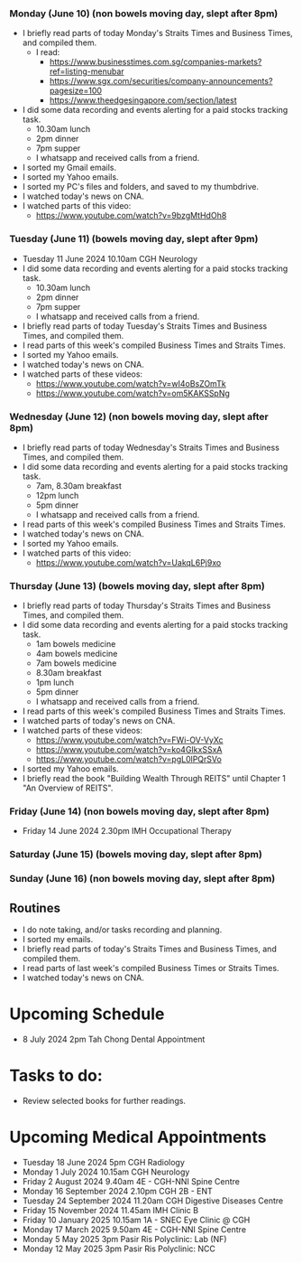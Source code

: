 ### Monday (June 10) (non bowels moving day, slept after 8pm)
- I briefly read parts of today Monday's Straits Times and Business Times, and compiled them.
    - I read:
        - https://www.businesstimes.com.sg/companies-markets?ref=listing-menubar
        - https://www.sgx.com/securities/company-announcements?pagesize=100
        - https://www.theedgesingapore.com/section/latest
- I did some data recording and events alerting for a paid stocks tracking task.
    - 10.30am lunch
    - 2pm dinner
    - 7pm supper
    - I whatsapp and received calls from a friend.
- I sorted my Gmail emails.
- I sorted my Yahoo emails.
- I sorted my PC's files and folders, and saved to my thumbdrive.
- I watched today's news on CNA.
- I watched parts of this video:
    - https://www.youtube.com/watch?v=9bzgMtHdOh8

### Tuesday (June 11) (bowels moving day, slept after 9pm)
- Tuesday 11 June 2024 10.10am CGH Neurology
- I did some data recording and events alerting for a paid stocks tracking task.
    - 10.30am lunch
    - 2pm dinner
    - 7pm supper
    - I whatsapp and received calls from a friend.
- I briefly read parts of today Tuesday's Straits Times and Business Times, and compiled them.
- I read parts of this week's compiled Business Times and Straits Times.
- I sorted my Yahoo emails.
- I watched today's news on CNA.
- I watched parts of these videos:
    - https://www.youtube.com/watch?v=wI4oBsZOmTk
    - https://www.youtube.com/watch?v=om5KAKSSpNg

### Wednesday (June 12) (non bowels moving day, slept after 8pm)
- I briefly read parts of today Wednesday's Straits Times and Business Times, and compiled them.
- I did some data recording and events alerting for a paid stocks tracking task.
    - 7am, 8.30am breakfast
    - 12pm lunch
    - 5pm dinner
    - I whatsapp and received calls from a friend.
- I read parts of this week's compiled Business Times and Straits Times.
- I watched today's news on CNA.
- I sorted my Yahoo emails.
- I watched parts of this video:
    - https://www.youtube.com/watch?v=UakqL6Pj9xo

### Thursday (June 13) (bowels moving day, slept after 8pm)
- I briefly read parts of today Thursday's Straits Times and Business Times, and compiled them.
- I did some data recording and events alerting for a paid stocks tracking task.
    - 1am bowels medicine
    - 4am bowels medicine
    - 7am bowels medicine
    - 8.30am breakfast
    - 1pm lunch
    - 5pm dinner
    - I whatsapp and received calls from a friend.
- I read parts of this week's compiled Business Times and Straits Times.
- I watched parts of today's news on CNA.
- I watched parts of these videos:
    - https://www.youtube.com/watch?v=FWi-OV-VyXc
    - https://www.youtube.com/watch?v=ko4GIkxSSxA
    - https://www.youtube.com/watch?v=pgL0lPQrSVo
- I sorted my Yahoo emails.
- I briefly read the book "Building Wealth Through REITS" until Chapter 1 "An Overview of REITS".

### Friday (June 14) (non bowels moving day, slept after 8pm)
- Friday 14 June 2024 2.30pm IMH Occupational Therapy


### Saturday (June 15) (bowels moving day, slept after 8pm)


### Sunday (June 16) (non bowels moving day, slept after 8pm)



## Routines
- I do note taking, and/or tasks recording and planning.
- I sorted my emails.
- I briefly read parts of today's Straits Times and Business Times, and compiled them.
- I read parts of last week's compiled Business Times or Straits Times.
- I watched today's news on CNA.

# Upcoming Schedule
- 8 July 2024 2pm Tah Chong Dental Appointment

# Tasks to do:
- Review selected books for further readings.

# Upcoming Medical Appointments
- Tuesday 18 June 2024 5pm CGH Radiology
- Monday 1 July 2024 10.15am CGH Neurology
- Friday 2 August 2024 9.40am 4E - CGH-NNI Spine Centre
- Monday 16 September 2024 2.10pm CGH 2B - ENT
- Tuesday 24 September 2024 11.20am CGH Digestive Diseases Centre
- Friday 15 November 2024 11.45am IMH Clinic B
- Friday 10 January 2025 10.15am 1A - SNEC Eye Clinic @ CGH
- Monday 17 March 2025 9.50am 4E - CGH-NNI Spine Centre
- Monday 5 May 2025 3pm Pasir Ris Polyclinic: Lab (NF)
- Monday 12 May 2025 3pm Pasir Ris Polyclinic: NCC
